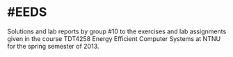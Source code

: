 #EEDS
=====
Solutions and lab reports by group #10 to the exercises and lab assignments given in the course TDT4258 Energy Efficient Computer Systems at NTNU for the spring semester of 2013.